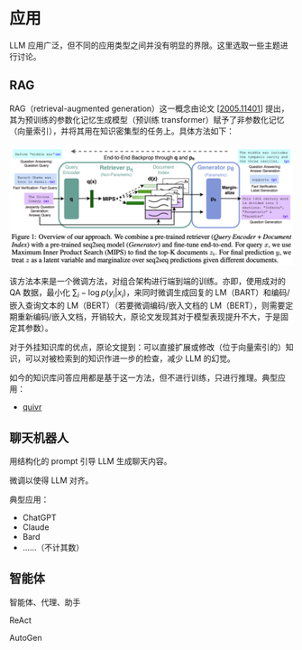 # 应用

LLM 应用广泛，但不同的应用类型之间并没有明显的界限。这里选取一些主题进行讨论。

## RAG

RAG（retrieval-augmented generation）这一概念由论文 [[2005.11401](https://arxiv.org/abs/2005.11401)] 提出，其为预训练的参数化记忆生成模型（预训练 transformer）赋予了非参数化记忆（向量索引），并将其用在知识密集型的任务上。具体方法如下：

![](../../assets/ml/llm/rag.png)

该方法本来是一个微调方法，对组合架构进行端到端的训练。亦即，使用成对的 QA 数据，最小化 $\sum_i -\log p(y_i|x_i)$，来同时微调生成回复的 LM（BART）和编码/嵌入查询文本的 LM（BERT）（若要微调编码/嵌入文档的 LM（BERT），则需要定期重新编码/嵌入文档，开销较大，原论文发现其对于模型表现提升不大，于是固定其参数）。

对于外挂知识库的优点，原论文提到：可以直接扩展或修改（位于向量索引的）知识，可以对被检索到的知识作进一步的检查，减少 LLM 的幻觉。

如今的知识库问答应用都是基于这一方法，但不进行训练，只进行推理。典型应用：

* [quivr](https://github.com/StanGirard/quivr)

## 聊天机器人

用结构化的 prompt 引导 LLM 生成聊天内容。

微调以使得 LLM 对齐。

典型应用：

* ChatGPT
* Claude
* Bard
* ……（不计其数）

## 智能体

智能体、代理、助手

ReAct

AutoGen
